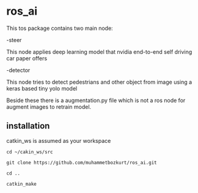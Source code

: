 # ros_ai

This tos package contains two main node:

-steer

   This node applies deep learning model that nvidia end-to-end self driving car paper offers
  
-detector
   
   This node tries to detect pedestrians and other object from image using a keras based tiny yolo model
  
Beside these there is a augmentation.py file which is not a ros node for augment images to retrain model.

## installation

catkin_ws is assumed as your workspace

    cd ~/cakin_ws/src
  
    git clone https://github.com/muhammetbozkurt/ros_ai.git
  
    cd ..
  
    catkin_make
 
 
